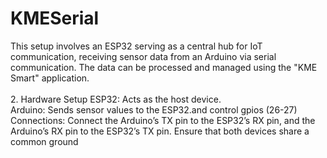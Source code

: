 # KMESerial
This setup involves an ESP32 serving as a central hub for IoT communication, receiving sensor data from an Arduino via serial communication. The data can be processed and managed using the "KME Smart" application.<br>
<br>
2. Hardware Setup
ESP32: Acts as the host device.<br>
Arduino: Sends sensor values to the ESP32.and control gpios (26-27)<br>
Connections: Connect the Arduino’s TX pin to the ESP32’s RX pin, and the Arduino’s RX pin to the ESP32’s TX pin. Ensure that both devices share a common ground
